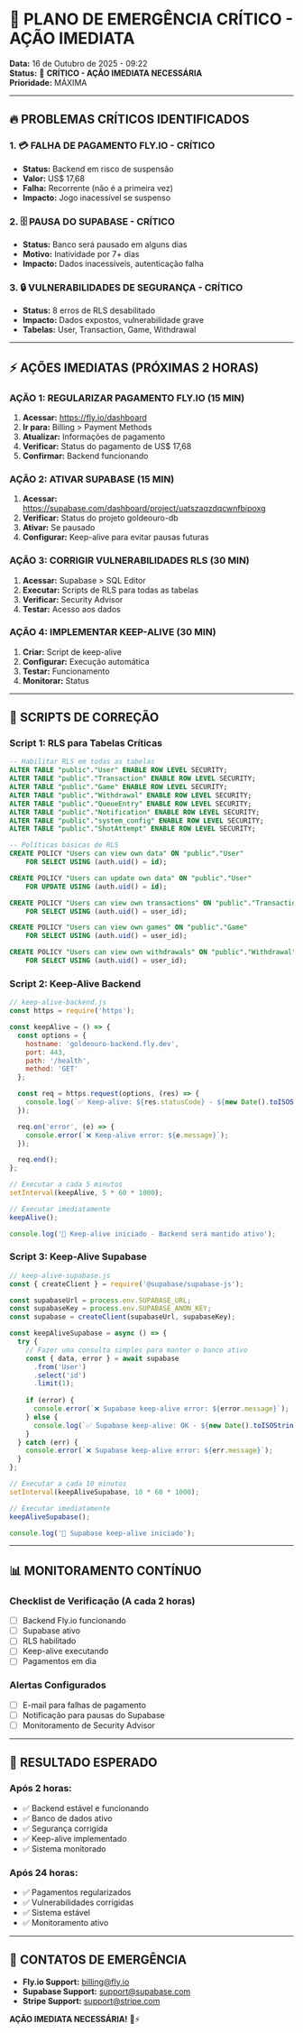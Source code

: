 # 🚨 **PLANO DE EMERGÊNCIA CRÍTICO - AÇÃO IMEDIATA**

**Data:** 16 de Outubro de 2025 - 09:22  
**Status:** 🚨 **CRÍTICO - AÇÃO IMEDIATA NECESSÁRIA**  
**Prioridade:** MÁXIMA

---

## 🔥 **PROBLEMAS CRÍTICOS IDENTIFICADOS**

### **1. 💳 FALHA DE PAGAMENTO FLY.IO - CRÍTICO**
- **Status:** Backend em risco de suspensão
- **Valor:** US$ 17,68
- **Falha:** Recorrente (não é a primeira vez)
- **Impacto:** Jogo inacessível se suspenso

### **2. 🗄️ PAUSA DO SUPABASE - CRÍTICO**
- **Status:** Banco será pausado em alguns dias
- **Motivo:** Inatividade por 7+ dias
- **Impacto:** Dados inacessíveis, autenticação falha

### **3. 🔒 VULNERABILIDADES DE SEGURANÇA - CRÍTICO**
- **Status:** 8 erros de RLS desabilitado
- **Impacto:** Dados expostos, vulnerabilidade grave
- **Tabelas:** User, Transaction, Game, Withdrawal

---

## ⚡ **AÇÕES IMEDIATAS (PRÓXIMAS 2 HORAS)**

### **AÇÃO 1: REGULARIZAR PAGAMENTO FLY.IO (15 MIN)**
1. **Acessar:** https://fly.io/dashboard
2. **Ir para:** Billing > Payment Methods
3. **Atualizar:** Informações de pagamento
4. **Verificar:** Status do pagamento de US$ 17,68
5. **Confirmar:** Backend funcionando

### **AÇÃO 2: ATIVAR SUPABASE (15 MIN)**
1. **Acessar:** https://supabase.com/dashboard/project/uatszaqzdqcwnfbipoxg
2. **Verificar:** Status do projeto goldeouro-db
3. **Ativar:** Se pausado
4. **Configurar:** Keep-alive para evitar pausas futuras

### **AÇÃO 3: CORRIGIR VULNERABILIDADES RLS (30 MIN)**
1. **Acessar:** Supabase > SQL Editor
2. **Executar:** Scripts de RLS para todas as tabelas
3. **Verificar:** Security Advisor
4. **Testar:** Acesso aos dados

### **AÇÃO 4: IMPLEMENTAR KEEP-ALIVE (30 MIN)**
1. **Criar:** Script de keep-alive
2. **Configurar:** Execução automática
3. **Testar:** Funcionamento
4. **Monitorar:** Status

---

## 🔧 **SCRIPTS DE CORREÇÃO**

### **Script 1: RLS para Tabelas Críticas**
```sql
-- Habilitar RLS em todas as tabelas
ALTER TABLE "public"."User" ENABLE ROW LEVEL SECURITY;
ALTER TABLE "public"."Transaction" ENABLE ROW LEVEL SECURITY;
ALTER TABLE "public"."Game" ENABLE ROW LEVEL SECURITY;
ALTER TABLE "public"."Withdrawal" ENABLE ROW LEVEL SECURITY;
ALTER TABLE "public"."QueueEntry" ENABLE ROW LEVEL SECURITY;
ALTER TABLE "public"."Notification" ENABLE ROW LEVEL SECURITY;
ALTER TABLE "public"."system_config" ENABLE ROW LEVEL SECURITY;
ALTER TABLE "public"."ShotAttempt" ENABLE ROW LEVEL SECURITY;

-- Políticas básicas de RLS
CREATE POLICY "Users can view own data" ON "public"."User"
    FOR SELECT USING (auth.uid() = id);

CREATE POLICY "Users can update own data" ON "public"."User"
    FOR UPDATE USING (auth.uid() = id);

CREATE POLICY "Users can view own transactions" ON "public"."Transaction"
    FOR SELECT USING (auth.uid() = user_id);

CREATE POLICY "Users can view own games" ON "public"."Game"
    FOR SELECT USING (auth.uid() = user_id);

CREATE POLICY "Users can view own withdrawals" ON "public"."Withdrawal"
    FOR SELECT USING (auth.uid() = user_id);
```

### **Script 2: Keep-Alive Backend**
```javascript
// keep-alive-backend.js
const https = require('https');

const keepAlive = () => {
  const options = {
    hostname: 'goldeouro-backend.fly.dev',
    port: 443,
    path: '/health',
    method: 'GET'
  };

  const req = https.request(options, (res) => {
    console.log(`✅ Keep-alive: ${res.statusCode} - ${new Date().toISOString()}`);
  });

  req.on('error', (e) => {
    console.error(`❌ Keep-alive error: ${e.message}`);
  });

  req.end();
};

// Executar a cada 5 minutos
setInterval(keepAlive, 5 * 60 * 1000);

// Executar imediatamente
keepAlive();

console.log('🔄 Keep-alive iniciado - Backend será mantido ativo');
```

### **Script 3: Keep-Alive Supabase**
```javascript
// keep-alive-supabase.js
const { createClient } = require('@supabase/supabase-js');

const supabaseUrl = process.env.SUPABASE_URL;
const supabaseKey = process.env.SUPABASE_ANON_KEY;
const supabase = createClient(supabaseUrl, supabaseKey);

const keepAliveSupabase = async () => {
  try {
    // Fazer uma consulta simples para manter o banco ativo
    const { data, error } = await supabase
      .from('User')
      .select('id')
      .limit(1);
    
    if (error) {
      console.error(`❌ Supabase keep-alive error: ${error.message}`);
    } else {
      console.log(`✅ Supabase keep-alive: OK - ${new Date().toISOString()}`);
    }
  } catch (err) {
    console.error(`❌ Supabase keep-alive error: ${err.message}`);
  }
};

// Executar a cada 10 minutos
setInterval(keepAliveSupabase, 10 * 60 * 1000);

// Executar imediatamente
keepAliveSupabase();

console.log('🔄 Supabase keep-alive iniciado');
```

---

## 📊 **MONITORAMENTO CONTÍNUO**

### **Checklist de Verificação (A cada 2 horas)**
- [ ] Backend Fly.io funcionando
- [ ] Supabase ativo
- [ ] RLS habilitado
- [ ] Keep-alive executando
- [ ] Pagamentos em dia

### **Alertas Configurados**
- [ ] E-mail para falhas de pagamento
- [ ] Notificação para pausas do Supabase
- [ ] Monitoramento de Security Advisor

---

## 🎯 **RESULTADO ESPERADO**

### **Após 2 horas:**
- ✅ Backend estável e funcionando
- ✅ Banco de dados ativo
- ✅ Segurança corrigida
- ✅ Keep-alive implementado
- ✅ Sistema monitorado

### **Após 24 horas:**
- ✅ Pagamentos regularizados
- ✅ Vulnerabilidades corrigidas
- ✅ Sistema estável
- ✅ Monitoramento ativo

---

## 🚨 **CONTATOS DE EMERGÊNCIA**

- **Fly.io Support:** billing@fly.io
- **Supabase Support:** support@supabase.com
- **Stripe Support:** support@stripe.com

**AÇÃO IMEDIATA NECESSÁRIA!** 🚨⚡
